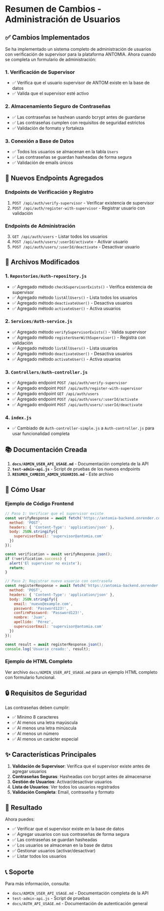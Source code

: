 # Resumen de Cambios - Administración de Usuarios

## ✅ Cambios Implementados

Se ha implementado un sistema completo de administración de usuarios con verificación de supervisor para la plataforma ANTOMIA. Ahora cuando se completa un formulario de administración:

### 1. **Verificación de Supervisor**
- ✅ Verifica que el usuario supervisor de ANTOM existe en la base de datos
- ✅ Valida que el supervisor esté activo

### 2. **Almacenamiento Seguro de Contraseñas**
- ✅ Las contraseñas se hashean usando bcrypt antes de guardarse
- ✅ Las contraseñas cumplen con requisitos de seguridad estrictos
- ✅ Validación de formato y fortaleza

### 3. **Conexión a Base de Datos**
- ✅ Todos los usuarios se almacenan en la tabla `Users`
- ✅ Las contraseñas se guardan hasheadas de forma segura
- ✅ Validación de emails únicos

## 🎯 Nuevos Endpoints Agregados

### Endpoints de Verificación y Registro
1. `POST /api/auth/verify-supervisor` - Verificar existencia de supervisor
2. `POST /api/auth/register-with-supervisor` - Registrar usuario con validación

### Endpoints de Administración
3. `GET /api/auth/users` - Listar todos los usuarios
4. `POST /api/auth/users/:userId/activate` - Activar usuario
5. `POST /api/auth/users/:userId/deactivate` - Desactivar usuario

## 📝 Archivos Modificados

### 1. `Repostories/Auth-repository.js`
- ✅ Agregado método `checkSupervisorExists()` - Verifica existencia de supervisor
- ✅ Agregado método `listAllUsers()` - Lista todos los usuarios
- ✅ Agregado método `deactivateUser()` - Desactiva usuarios
- ✅ Agregado método `activateUser()` - Activa usuarios

### 2. `Services/Auth-service.js`
- ✅ Agregado método `verifySupervisorExists()` - Valida supervisor
- ✅ Agregado método `registerUserWithSupervisor()` - Registra con validación
- ✅ Agregado método `listAllUsers()` - Lista usuarios
- ✅ Agregado método `deactivateUser()` - Desactiva usuarios
- ✅ Agregado método `activateUser()` - Activa usuarios

### 3. `Controllers/Auth-controller.js`
- ✅ Agregado endpoint `POST /api/auth/verify-supervisor`
- ✅ Agregado endpoint `POST /api/auth/register-with-supervisor`
- ✅ Agregado endpoint `GET /api/auth/users`
- ✅ Agregado endpoint `POST /api/auth/users/:userId/activate`
- ✅ Agregado endpoint `POST /api/auth/users/:userId/deactivate`

### 4. `index.js`
- ✅ Cambiado de `Auth-controller-simple.js` a `Auth-controller.js` para usar funcionalidad completa

## 📚 Documentación Creada

1. **`docs/ADMIN_USER_API_USAGE.md`** - Documentación completa de la API
2. **`test-admin-api.js`** - Script de pruebas de los nuevos endpoints
3. **`RESUMEN_CAMBIOS_ADMIN_USUARIOS.md`** - Este archivo

## 🚀 Cómo Usar

### Ejemplo de Código Frontend

```javascript
// Paso 1: Verificar que el supervisor existe
const verifyResponse = await fetch('https://antomia-backend.onrender.com/api/auth/verify-supervisor', {
  method: 'POST',
  headers: { 'Content-Type': 'application/json' },
  body: JSON.stringify({
    supervisorEmail: 'supervisor@antomia.com'
  })
});

const verification = await verifyResponse.json();
if (!verification.success) {
  alert('El supervisor no existe');
  return;
}

// Paso 2: Registrar nuevo usuario con contraseña
const registerResponse = await fetch('https://antomia-backend.onrender.com/api/auth/register-with-supervisor', {
  method: 'POST',
  headers: { 'Content-Type': 'application/json' },
  body: JSON.stringify({
    email: 'nuevo@example.com',
    password: 'Password123!',
    confirmPassword: 'Password123!',
    nombre: 'Juan',
    apellido: 'Pérez',
    supervisorEmail: 'supervisor@antomia.com'
  })
});

const result = await registerResponse.json();
console.log('Usuario creado:', result);
```

### Ejemplo de HTML Completo

Ver archivo `docs/ADMIN_USER_API_USAGE.md` para un ejemplo HTML completo con formulario funcional.

## 🔒 Requisitos de Seguridad

Las contraseñas deben cumplir:
- ✅ Mínimo 8 caracteres
- ✅ Al menos una letra mayúscula
- ✅ Al menos una letra minúscula
- ✅ Al menos un número
- ✅ Al menos un carácter especial

## ✨ Características Principales

1. **Validación de Supervisor**: Verifica que el supervisor existe antes de agregar usuarios
2. **Contraseñas Seguras**: Hasheadas con bcrypt antes de almacenarse
3. **Gestión de Usuarios**: Activar/desactivar usuarios
4. **Lista de Usuarios**: Ver todos los usuarios registrados
5. **Validación Completa**: Email, contraseña y formato

## 🎉 Resultado

Ahora puedes:
- ✅ Verificar que el supervisor existe en la base de datos
- ✅ Agregar usuarios con sus contraseñas de forma segura
- ✅ Las contraseñas se guardan hasheadas
- ✅ Los usuarios se almacenan en la base de datos
- ✅ Gestionar usuarios (activar/desactivar)
- ✅ Listar todos los usuarios

## 📞 Soporte

Para más información, consulta:
- `docs/ADMIN_USER_API_USAGE.md` - Documentación completa de la API
- `test-admin-api.js` - Script de pruebas
- `docs/AUTH_API_USAGE.md` - Documentación de autenticación general


